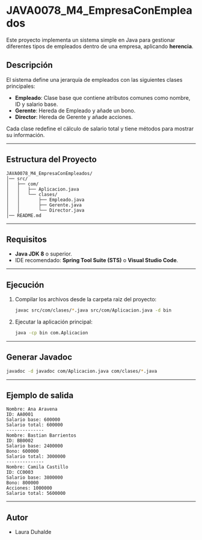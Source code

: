 # JAVA0078_M4_EmpresaConEmpleados

Este proyecto implementa un sistema simple en Java para gestionar diferentes tipos de empleados dentro de una empresa, aplicando **herencia**.

## Descripción
El sistema define una jerarquía de empleados con las siguientes clases principales:

- **Empleado**: Clase base que contiene atributos comunes como nombre, ID y salario base.
- **Gerente**: Hereda de Empleado y añade un bono.
- **Director**: Hereda de Gerente y añade acciones.

Cada clase redefine el cálculo de salario total y tiene métodos para mostrar su información.

---
## Estructura del Proyecto
```
JAVA0078_M4_EmpresaConEmpleados/
│── src/
│   ├── com/
│   │   ├── Aplicacion.java
│   │   └── clases/
│   │       ├── Empleado.java
│   │       ├── Gerente.java
│   │       └── Director.java
│── README.md
```

---
## Requisitos
- **Java JDK 8** o superior.
- IDE recomendado: **Spring Tool Suite (STS)** o **Visual Studio Code**.

---
## Ejecución
1. Compilar los archivos desde la carpeta raiz del proyecto:
   ```bash
   javac src/com/clases/*.java src/com/Aplicacion.java -d bin
   ```

2. Ejecutar la aplicación principal:
   ```bash
   java -cp bin com.Aplicacion
   ```
---
## Generar Javadoc

```bash
javadoc -d javadoc com/Aplicacion.java com/clases/*.java
```

---
## Ejemplo de salida
```
Nombre: Ana Aravena
ID: AA0001
Salario base: 600000
Salario total: 600000
--------------
Nombre: Bastian Barrientos
ID: BB0002
Salario base: 2400000
Bono: 600000
Salario total: 3000000
--------------
Nombre: Camila Castillo
ID: CC0003
Salario base: 3800000
Bono: 800000
Acciones: 1000000
Salario total: 5600000
```

---
## Autor
- Laura Duhalde
